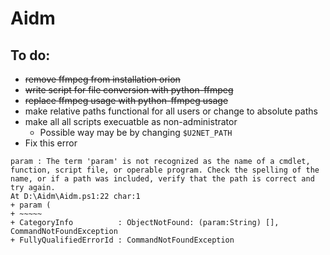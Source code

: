 # Aidm
## To do:
- ~~remove ffmpeg from installation orion~~
- ~~write script for file conversion with python-ffmpeg~~
- ~~replace ffmpeg usage with python-ffmpeg usage~~
- make relative paths functional for all users or change to absolute paths
- make all all scripts execuatble as non-administrator
	+ Possible way may be by changing `$U2NET_PATH`
- Fix this error
```
param : The term 'param' is not recognized as the name of a cmdlet, function, script file, or operable program. Check the spelling of the name, or if a path was included, verify that the path is correct and try again.
At D:\Aidm\Aidm.ps1:22 char:1                                                                                                                                                                                 + param (
+ ~~~~~                                                                                                                                                                                                           + CategoryInfo          : ObjectNotFound: (param:String) [], CommandNotFoundException
+ FullyQualifiedErrorId : CommandNotFoundException
```